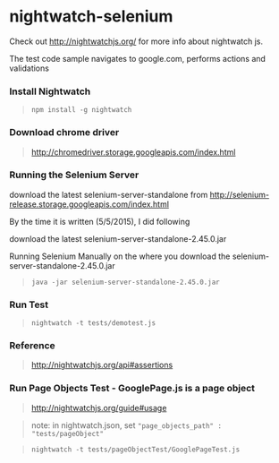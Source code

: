 nightwatch-selenium
===================

Check out http://nightwatchjs.org/ for more info about nightwatch js.

The test code sample navigates to google.com, performs actions and validations

### Install Nightwatch

> `npm install -g nightwatch`

### Download chrome driver

> http://chromedriver.storage.googleapis.com/index.html

### Running the Selenium Server

download the latest selenium-server-standalone from http://selenium-release.storage.googleapis.com/index.html

By the time it is written (5/5/2015), I did following

download the latest selenium-server-standalone-2.45.0.jar

Running Selenium Manually on the where you download the selenium-server-standalone-2.45.0.jar

> `java -jar selenium-server-standalone-2.45.0.jar`

### Run Test

> `nightwatch -t tests/demotest.js`

### Reference

> http://nightwatchjs.org/api#assertions

### Run Page Objects Test - GooglePage.js is a page object

> http://nightwatchjs.org/guide#usage

> note: in nightwatch.json, set `"page_objects_path" : "tests/pageObject"`

> `nightwatch -t tests/pageObjectTest/GooglePageTest.js`
